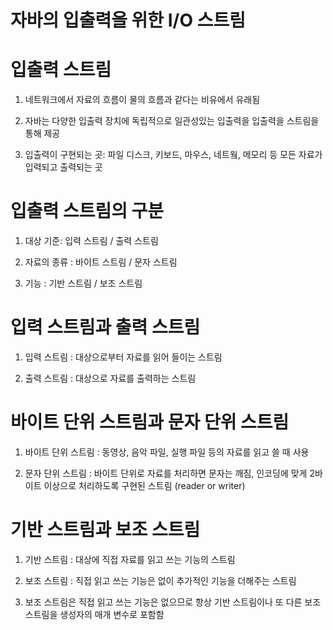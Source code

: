 # 자바의 입출력을 위한 I/O 스트림

# 입출력 스트림

1. 네트워크에서 자료의 흐름이 물의 흐름과 같다는 비유에서 유래됨

2. 자바는 다양한 입출력 장치에 독립적으로 일관성있는 입출력을 입출력을 스트림을 통해 제공

3. 입출력이 구현되는 곳: 파일 디스크, 키보드, 마우스, 네트웤, 메모리 등 모든 자료가 입력되고 출력되는 곳 

# 입출력 스트림의 구분

1. 대상 기준: 입력 스트림 / 출력 스트림

2. 자료의 종류 : 바이트 스트림 / 문자 스트림

3. 기능 : 기반 스트림 / 보조 스트림

# 입력 스트림과 출력 스트림

1. 입력 스트림 : 대상으로부터 자료를 읽어 들이는 스트림

2. 출력 스트림 : 대상으로 자료를 출력하는 스트림

# 바이트 단위 스트림과 문자 단위 스트림

1. 바이트 단위 스트림 : 동영상, 음악 파일, 실행 파일 등의 자료를 읽고 쓸 때 사용

2. 문자 단위 스트림 : 바이트 단위로 자료를 처리하면 문자는 깨짐, 인코딩에 맞게 2바이트 이상으로 처리하도록 구현된 스트림 (reader or writer)

# 기반 스트림과 보조 스트림

1. 기반 스트림 : 대상에 직접 자료를 읽고 쓰는 기능의 스트림

2. 보조 스트림 : 직접 읽고 쓰는 기능은 없이 추가적인 기능을 더해주는 스트림

3. 보조 스트림은 직접 읽고 쓰는 기능은 없으므로 항상 기반 스트림이나 또 다른 보조 스트림을 생성자의 매개 변수로 포함함